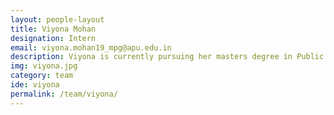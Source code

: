 ```yaml
---
layout: people-layout
title: Viyona Mohan
designation: Intern
email: viyona.mohan19_mpg@apu.edu.in
description: Viyona is currently pursuing her masters degree in Public Policy and Governance at Azim Premji University. She completed her graduation in Public Policy and Environmental Studies at FLAME University, Pune. She is interested in policy analysis in urban mobility and issues related to water, with a focus on sustainability.
img: viyona.jpg
category: team
ide: viyona
permalink: /team/viyona/
---
```

